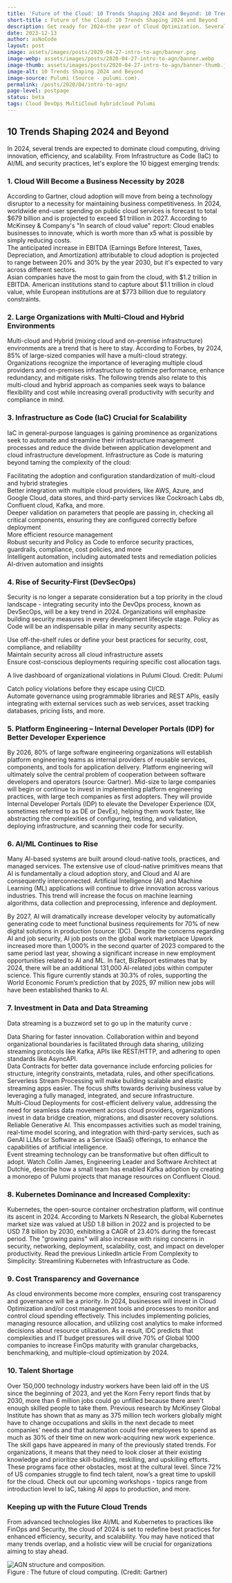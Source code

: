 ```yaml
---
title: 'Future of the Cloud: 10 Trends Shaping 2024 and Beyond: 10 Trends Shaping 2024 and Beyond'
short-title : Future of the Cloud: 10 Trends Shaping 2024 and Beyond
description: Get ready for 2024—the year of Cloud Optimization. Several converging trends will redefine the landscape, driving innovation, efficiency, and scalability for years to come. From Infrastructure as Code (IaC), AI/ML, and #Kubernetes to platform engineering and security practices, let's explore the 10 trends shaping 2024 and beyond.
date: 2023-12-13
author: asNoCode
layout: post
image: assets/images/posts/2020-04-27-intro-to-agn/banner.png
image-webp: assets/images/posts/2020-04-27-intro-to-agn/banner.webp
image-thumb: assets/images/posts/2020-04-27-intro-to-agn/banner-thumb.jpg
image-alt: 10 Trends Shaping 2024 and Beyond 
image-source: Pulumi (Source - pulumi.com).
permalink: /posts/2020/04/intro-to-agn/
page-level: postpage
status: beta 
tags: Cloud DevOps MultiCloud hybridcloud Pulumi
---
```


<!-- status - publ, beta -->

## 10 Trends Shaping 2024 and Beyond
In 2024, several trends are expected to dominate cloud computing, driving innovation, efficiency, and scalability. From Infrastructure as Code (IaC) to AI/ML and security practices, let's explore the 10 biggest emerging trends:

<!-- <span class="image fit"><img src="" alt="Pulumi" /></span>-->

### 1. Cloud Will Become a Business Necessity by 2028

According to Gartner, cloud adoption will move from being a technology disruptor to a necessity for maintaining business competitiveness. In 2024, worldwide end-user spending on public cloud services is forecast to total $679 billion and is projected to exceed $1 trillion in 2027.
According to McKinsey & Company's "In search of cloud value" report:
Cloud enables businesses to innovate, which is worth more than x5 what is possible by simply reducing costs.</br> 
The anticipated increase in EBITDA (Earnings Before Interest, Taxes, Depreciation, and Amortization) attributable to cloud adoption is projected to range between 20% and 30% by the year 2030, but it's expected to vary across different sectors.</br> 
Asian companies have the most to gain from the cloud, with $1.2 trillion in EBITDA. American institutions stand to capture about $1.1 trillion in cloud value, while European institutions are at $773 billion due to regulatory constraints.</br> 

### 2. Large Organizations with Multi-Cloud and Hybrid Environments
Multi-cloud and Hybrid (mixing cloud and on-premise infrastructure) environments are a trend that is here to stay. According to Forbes, by 2024, 85% of large-sized companies will have a multi-cloud strategy. Organizations recognize the importance of leveraging multiple cloud providers and on-premises infrastructure to optimize performance, enhance redundancy, and mitigate risks. 
The following trends also relate to this multi-cloud and hybrid approach as companies seek ways to balance flexibility and cost while increasing overall productivity with security and compliance in mind.

### 3. Infrastructure as Code (IaC) Crucial for Scalability
IaC in general-purpose languages is gaining prominence as organizations seek to automate and streamline their infrastructure management processes and reduce the divide between application development and cloud infrastructure development. 
Infrastructure as Code is maturing beyond taming the complexity of the cloud:

 Facilitating the adoption and configuration standardization of multi-cloud and hybrid strategies </br> 
 Better integration with multiple cloud providers, like AWS, Azure, and Google Cloud, data stores, and third-party services like Cockroach Labs db, Confluent cloud, Kafka, and more. </br> 
 Deeper validation on parameters that people are passing in, checking all critical components, ensuring they are configured correctly before deployment </br> 
 More efficient resource management </br> 
 Robust security and Policy as Code to enforce security practices, guardrails, compliance, cost policies, and more </br> 
 Intelligent automation, including automated tests and remediation policies </br>
 AI-driven automation and insights </br> 

### 4. Rise of Security-First (DevSecOps)
Security is no longer a separate consideration but a top priority in the cloud landscape - integrating security into the DevOps process, known as DevSecOps, will be a key trend in 2024. Organizations will emphasize building security measures in every development lifecycle stage. Policy as Code will be an indispensable pillar in many security aspects: 

 Use off-the-shelf rules or define your best practices for security, cost, compliance, and reliability </br> 
 Maintain security across all cloud infrastructure assets </br> 
 Ensure cost-conscious deployments requiring specific cost allocation tags. </br> 

A live dashboard of organizational violations in Pulumi Cloud. Credit: Pulumi

 Catch policy violations before they escape using CI/CD. </br> 
 Automate governance using programmable libraries and REST APIs, easily integrating with external services such as web services, asset tracking databases, pricing lists, and more. </br> 

### 5. Platform Engineering – Internal Developer Portals (IDP) for Better Developer Experience
By 2026, 80% of large software engineering organizations will establish platform engineering teams as internal providers of reusable services, components, and tools for application delivery. Platform engineering will ultimately solve the central problem of cooperation between software developers and operators (source: Gartner).
Mid-size to large companies will begin or continue to invest in implementing platform engineering practices, with large tech companies as first adopters. They will provide Internal Developer Portals (IDP) to elevate the Developer Experience  (DX, sometimes referred to as DE or DevEx), helping them work faster, like abstracting the complexities of configuring, testing, and validation, deploying infrastructure, and scanning their code for security.

### 6. AI/ML Continues to Rise
Many AI-based systems are built around cloud-native tools, practices, and managed services. The extensive use of cloud-native primitives means that AI is fundamentally a cloud adoption story, and Cloud and AI are consequently interconnected.
Artificial Intelligence (AI) and Machine Learning (ML) applications will continue to drive innovation across various industries. This trend will increase the focus on machine learning algorithms, data collection and preprocessing, inference and deployment.

By 2027, AI will dramatically increase developer velocity by automatically generating code to meet functional business requirements for 70% of new digital solutions in production (source: IDC). 
Despite the concerns regarding AI and job security, AI job posts on the global work marketplace Upwork increased more than 1,000% in the second quarter of 2023 compared to the same period last year, showing a significant increase in new employment opportunities related to AI and ML.
In fact, BizReport estimates that by 2024, there will be an additional 131,000 AI-related jobs within computer science. This figure currently stands at 30.3% of roles, supporting the World Economic Forum’s prediction that by 2025, 97 million new jobs will have been established thanks to AI.

### 7. Investment in Data and Data Streaming
Data streaming is a buzzword set to go up in the maturity curve :

 Data Sharing for faster innovation. Collaboration within and beyond organizational boundaries is facilitated through data sharing, utilizing streaming protocols like Kafka, APIs like REST/HTTP, and adhering to open standards like AsyncAPI. </br> 
 Data Contracts for better data governance include enforcing policies for structure, integrity constraints, metadata, rules, and other specifications. </br> 
 Serverless Stream Processing will make building scalable and elastic streaming apps easier. The focus shifts towards deriving business value by leveraging a fully managed, integrated, and secure infrastructure.</br> 
 Multi-Cloud Deployments for cost-efficient delivery value, addressing the need for seamless data movement across cloud providers, organizations invest in data bridge creation, migrations, and disaster recovery solutions.</br> 
 Reliable Generative AI. This encompasses activities such as model training, real-time model scoring, and integration with third-party services, such as GenAI LLMs or Software as a Service (SaaS) offerings, to enhance the capabilities of artificial intelligence.</br> 
Event streaming technology can be transformative but often difficult to adopt. Watch Collin James, Engineering Leader and Software Architect at Dutchie, describe how a small team has enabled Kafka adoption by creating a monorepo of Pulumi projects that manage resources on Confluent Cloud.

### 8. Kubernetes Dominance and Increased Complexity:
Kubernetes, the open-source container orchestration platform, will continue its ascent in 2024. According to Markets N Research, the global Kubernetes market size was valued at USD 1.8 billion in 2022 and is projected to be USD 7.8 billion by 2030, exhibiting a CAGR of 23.40% during the forecast period.
The "growing pains" will also increase with rising concerns in security, networking, deployment, scalability, cost, and impact on developer productivity.
Read the previous LinkedIn article From Complexity to Simplicity: Streamlining Kubernetes with Infrastructure as Code.

### 9. Cost Transparency and Governance
As cloud environments become more complex, ensuring cost transparency and governance will be a priority. In 2024, businesses will invest in Cloud Optimization and/or cost management tools and processes to monitor and control cloud spending effectively. This includes implementing policies, managing resource allocation, and utilizing cost analytics to make informed decisions about resource utilization. 
As a result, IDC predicts that complexities and IT budget pressures will drive 70% of Global 1000 companies to increase FinOps maturity with granular chargebacks, benchmarking, and multiple-cloud optimization by 2024.

### 10. Talent Shortage
Over 150,000 technology industry workers have been laid off in the US since the beginning of 2023, and yet the Korn Ferry report finds that by 2030, more than 6 million jobs could go unfilled because there aren't enough skilled people to take them. 
Previous research by McKinsey Global Institute has shown that as many as 375 million tech workers globally might have to change occupations and skills in the next decade to meet companies' needs and that automation could free employees to spend as much as 30% of their time on new work-acquiring new work experience.
The skill gaps have appeared in many of the previously stated trends. For organizations, it means that they need to look closer at their existing knowledge and prioritize skill-building, reskilling, and upskilling efforts. These programs face other obstacles, most at the cultural level.
Since 72% of US companies struggle to find tech talent, now’s a great time to upskill for the cloud. Check out our upcoming workshops - topics range from introduction level to IaC, taking AI apps to production, and more.

### Keeping up with the Future Cloud Trends
From advanced technologies like AI/ML and Kubernetes to practices like FinOps and Security, the cloud of 2024 is set to redefine best practices for enhanced efficiency, security, and scalability. You may have noticed that many trends overlap, and a holistic view will be crucial for organizations aiming to stay ahead.

<p><div class="image left imgleft" style="align-items: center;" >
    <picture style="vertical-align: top;">
            <source data-srcset="{{ 'assets/images/posts/2020-04-27-intro-to-agn/agn_structure.webp' | relative_url }}" type="image/webp" >
            <source data-srcset="{{ 'assets/images/posts/2020-04-27-intro-to-agn/agn_structure.png' | relative_url }}" type="image/png" > 
            <img src="{{ 'assets/images/posts/2020-04-27-intro-to-agn/agn_structure-thumb.jpg' | relative_url }}" alt="AGN structure and composition." data-src="{{ 'assets/images/posts/2020-04-27-intro-to-agn/agn_structure.png' | relative_url }}"  class="lazyload" />
      </picture>    
        <figcaption>Figure : The future of cloud computing. (Credit: Gartner)</figcaption>

</div>
